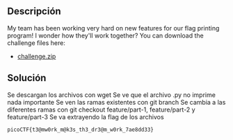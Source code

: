 ## Descripción
My team has been working very hard on new features for our flag printing program! I wonder how they'll work together?
You can download the challenge files here:

- [challenge.zip](https://artifacts.picoctf.net/c_titan/177/challenge.zip)

## Solución
Se descargan los archivos con wget
Se ve que el archivo .py no imprime nada importante
Se ven las ramas existentes con git branch
Se cambia a las diferentes ramas con git checkout feature/part-1, feature/part-2 y feature/part-3
Se va extrayendo la flag de los archivos
```
picoCTF{t3@mw0rk_m@k3s_th3_dr3@m_w0rk_7ae8dd33}
```
